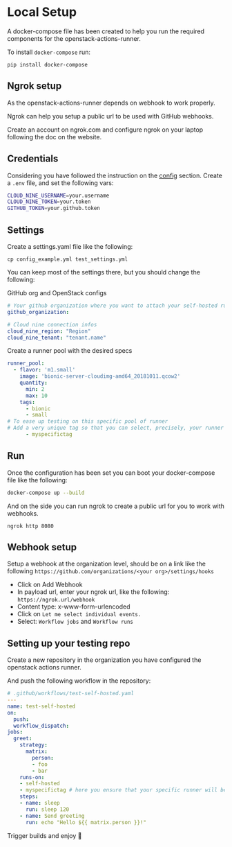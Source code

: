 # Local Setup

A docker-compose file has been created to help you run the required components for the openstack-actions-runner.

To install `docker-compose` run:
```shell
pip install docker-compose
```

## Ngrok setup

As the openstack-actions-runner depends on webhook to work properly.

Ngrok can help you setup a public url to be used with GitHub webhooks.

Create an account on ngrok.com and configure ngrok on your laptop following the doc on the website.

## Credentials

Considering you have followed the instruction on the [config](config.md) section. Create a `.env` file, and set the following vars:
```bash
CLOUD_NINE_USERNAME=your.username
CLOUD_NINE_TOKEN=your.token
GITHUB_TOKEN=your.github.token
```

## Settings

Create a settings.yaml file like the following:
```
cp config_example.yml test_settings.yml
```

You can keep most of the settings there, but you should change the following:

GitHub org and OpenStack configs
```yaml
# Your github organization where you want to attach your self-hosted runners
github_organization:

# Cloud nine connection infos
cloud_nine_region: "Region"
cloud_nine_tenant: "tenant.name"
```

Create a runner pool with the desired specs
```yaml
runner_pool:
  - flavor: 'm1.small'
    image: 'bionic-server-cloudimg-amd64_20181011.qcow2'
    quantity:
      min: 2
      max: 10
    tags:
      - bionic
      - small
# To ease up testing on this specific pool of runner
# Add a very unique tag so that you can select, precisely, your runner
      - myspecifictag
```

## Run

Once the configuration has been set you can boot your docker-compose file like the following:
```bash
docker-compose up --build
```

And on the side you can run ngrok to create a public url for you to work with webhooks.

```
ngrok http 8080
```

## Webhook setup

Setup a webhook at the organization level, should be on a link like the following
`https://github.com/organizations/<your org>/settings/hooks`

* Click on Add Webhook
* In payload url, enter your ngrok url, like the following:
`https://ngrok.url/webhook`
* Content type: x-www-form-urlencoded
* Click on `Let me select individual events.`
* Select: `Workflow jobs` and `Workflow runs`


## Setting up your testing repo

Create a new repository in the organization you have configured the openstack actions runner.

And push the following workflow in the repository:

```yaml
# .github/workflows/test-self-hosted.yaml
---
name: test-self-hosted
on:
  push:
  workflow_dispatch:
jobs:
  greet:
    strategy:
      matrix:
        person:
        - foo
        - bar
    runs-on:
    - self-hosted
    - myspecifictag # here you ensure that your specific runner will be called
    steps:
    - name: sleep
      run: sleep 120
    - name: Send greeting
      run: echo "Hello ${{ matrix.person }}!"
```

Trigger builds and enjoy :beers:
